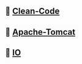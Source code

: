## 🌱 [Clean-Code](https://github.com/Leewowns/tech-document/tree/main/01_basic/01_Clean-Code)

## 🌱 [Apache-Tomcat](https://github.com/Leewowns/tech-document/tree/main/01_basic/02_Apache-Tomcat)

## 🌱 [IO](https://github.com/Leewowns/tech-document/tree/main/01_basic/03_IO)

